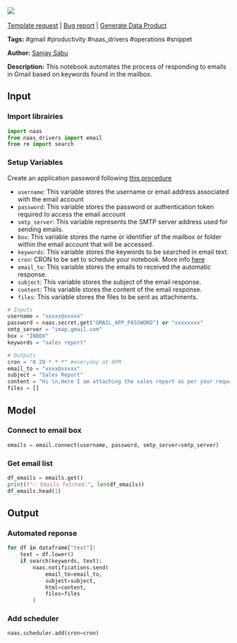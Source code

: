 <a href="https://app.naas.ai/user-redirect/naas/downloader?url=https://raw.githubusercontent.com/jupyter-naas/awesome-notebooks/master/Gmail/Gmail_Automate_response_from_keywords_in_mailbox.ipynb" target="_parent"><img src="https://naasai-public.s3.eu-west-3.amazonaws.com/open_in_naas.svg"/></a><br><br><a href="https://github.com/jupyter-naas/awesome-notebooks/issues/new?assignees=&labels=&template=template-request.md&title=Tool+-+Action+of+the+notebook+">Template request</a> | <a href="https://github.com/jupyter-naas/awesome-notebooks/issues/new?assignees=&labels=bug&template=bug_report.md&title=Gmail+-+Automate+response+from+keywords+in+mailbox:+Error+short+description">Bug report</a> | <a href="https://app.naas.ai/user-redirect/naas/downloader?url=https://raw.githubusercontent.com/jupyter-naas/awesome-notebooks/master/Naas/Naas_Start_data_product.ipynb" target="_parent">Generate Data Product</a>

**Tags:** #gmail #productivity #naas_drivers #operations #snippet

**Author:** [Sanjay Sabu](https://www.linkedin.com/in/sanjay-sabu-4205/)

**Description:** This notebook automates the process of responding to emails in Gmail based on keywords found in the mailbox.

## Input

### Import librairies


```python
import naas
from naas_drivers import email
from re import search
```

### Setup Variables
Create an application password following [this procedure](https://support.google.com/mail/answer/185833?hl=en)
- `username`: This variable stores the username or email address associated with the email account
- `password`: This variable stores the password or authentication token required to access the email account
- `smtp_server`: This variable represents the SMTP server address used for sending emails.
- `box`: This variable stores the name or identifier of the mailbox or folder within the email account that will be accessed.
- `keywords`: This variable stores the keywords to be searched in email text.
- `cron`: CRON to be set to schedule your notebook. More info [here](https://crontab.guru/)
- `email_to`: This variable stores the emails to received the automatic response.
- `subject`: This variable stores the subject of the email response.
- `content`: This variable stores the content of the email response.
- `files`: This variable stores the files to be sent as attachments.


```python
# Inputs
username = "xxxxx@xxxxx"
password = naas.secret.get("GMAIL_APP_PASSWORD") or "xxxxxxxx"
smtp_server = "imap.gmail.com"
box = "INBOX"
keywords = "sales report"

# Outputs
cron = "0 20 * * *" #everyday at 8PM
email_to = "xxxx@xxxxx"
subject = "Sales Report"
content = "Hi \n,Here I am attaching the sales report as per your request\n.With Regards\n,NAAS Team"
files = []
```

## Model

### Connect to email box


```python
emails = email.connect(username, password, smtp_server=smtp_server)
```

### Get email list


```python
df_emails = emails.get()
print(f"✅ Emails fetched:", len(df_emails))
df_emails.head(1)
```

## Output

### Automated reponse


```python
for df in dataframe["text"]:
    text = df.lower()
    if search(keywords, text):
        naas.notifications.send(
            email_to=email_to,
            subject=subject,
            html=content,
            files=files
        )
```

### Add scheduler


```python
naas.scheduler.add(cron=cron)
```
